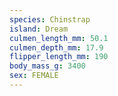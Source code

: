 ```yaml
---
species: Chinstrap
island: Dream
culmen_length_mm: 50.1
culmen_depth_mm: 17.9
flipper_length_mm: 190
body_mass_g: 3400
sex: FEMALE
---
```

